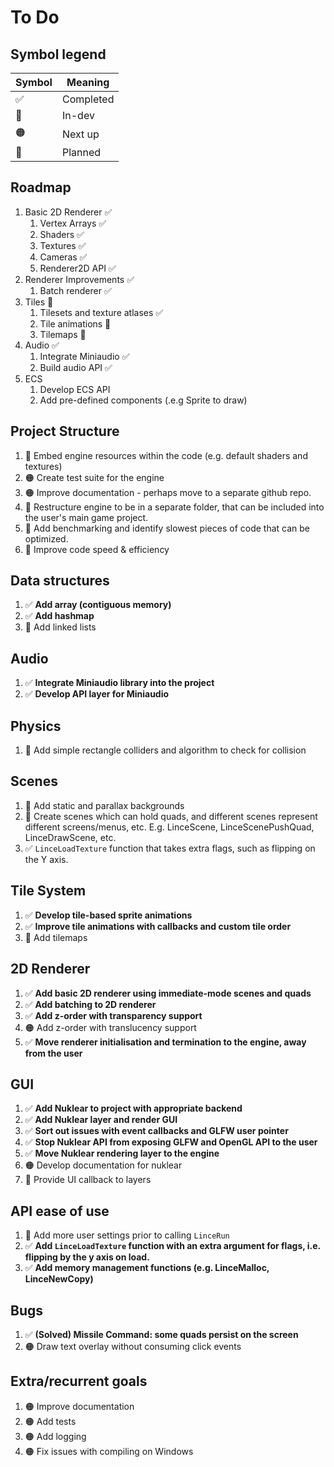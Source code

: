 # To Do

## Symbol legend
| Symbol | Meaning |
| ------ | ------- |
|   ✅   | Completed |
|   💛   | In-dev    |
|   🟠   | Next up   |
|   🔷   | Planned   |


## Roadmap
1. Basic 2D Renderer ✅
	1. Vertex Arrays ✅
	2. Shaders ✅
	3. Textures ✅
	4. Cameras ✅
	5. Renderer2D API ✅
2. Renderer Improvements ✅
	1. Batch renderer ✅
3. Tiles 💛
	1. Tilesets and texture atlases ✅
	2. Tile animations 💛
	3. Tilemaps 💛
4. Audio ✅
	1. Integrate Miniaudio ✅
	2. Build audio API ✅
5. ECS
	1. Develop ECS API
	2. Add pre-defined components (.e.g Sprite to draw)

## Project Structure
1. 💛 Embed engine resources within the code (e.g. default shaders and textures)
2. 🟠 Create test suite for the engine
3. 🟠 Improve documentation - perhaps move to a separate github repo.
4. 💛 Restructure engine to be in a separate folder, that can be included into the user's main game project.
5. 💛 Add benchmarking and identify slowest pieces of code that can be optimized.
6. 💛 Improve code speed & efficiency

## Data structures
1. ✅ **Add array (contiguous memory)**
2. ✅ **Add hashmap**
3. 💛 Add linked lists 

## Audio
1. ✅ **Integrate Miniaudio library into the project**
2. ✅ **Develop API layer for Miniaudio**

## Physics
1. 💛 Add simple rectangle colliders and algorithm to check for collision

## Scenes
1. 🔷 Add static and parallax backgrounds
2. 🔷 Create scenes which can hold quads, and different scenes represent different screens/menus, etc. E.g. LinceScene, LinceScenePushQuad, LinceDrawScene, etc.
3. ✅ `LinceLoadTexture` function that takes extra flags, such as flipping on the Y axis.

## Tile System
1. ✅ **Develop tile-based sprite animations**
2. ✅ **Improve tile animations with callbacks and custom tile order**
2. 💛 Add tilemaps

## 2D Renderer
1. ✅ **Add basic 2D renderer using immediate-mode scenes and quads**
2. ✅ **Add batching to 2D renderer**
3. ✅ **Add z-order with transparency support**
4. 🟠 Add z-order with translucency support
5. ✅ **Move renderer initialisation and termination to the engine, away from the user**

## GUI
1. ✅ **Add Nuklear to project with appropriate backend**
2. ✅ **Add Nuklear layer and render GUI**
3. ✅ **Sort out issues with event callbacks and GLFW user pointer**
4. ✅ **Stop Nuklear API from exposing GLFW and OpenGL API to the user**
5. ✅ **Move Nuklear rendering layer to the engine**
6. 🟠 Develop documentation for nuklear
7. 🔷 Provide UI callback to layers

## API ease of use
1. 💛 Add more user settings prior to calling `LinceRun`
2. ✅ **Add `LinceLoadTexture` function with an extra argument for flags, i.e. flipping by the y axis on load.**
3. ✅ **Add memory management functions (e.g. LinceMalloc, LinceNewCopy)**

## Bugs
1. ✅ **(Solved) Missile Command: some quads persist on the screen**
2. 🟠 Draw text overlay without consuming click events

## Extra/recurrent goals
1. 🟠 Improve documentation
2. 🟠 Add tests
3. 🟠 Add logging
4. 🟠 Fix issues with compiling on Windows
